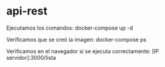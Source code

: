 # api-rest
Ejecutamos los comandos:
  docker-compose up -d
 
Verificamos que se creó la imagen:
  docker-compose ps
 
Verificamos en el navegador si se ejecuta correctamente:
  [IP servidor]:3000/lista
